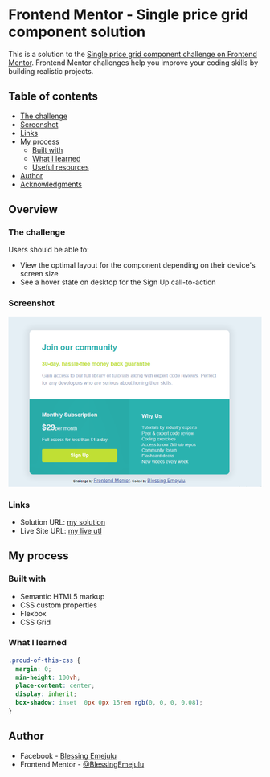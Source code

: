 # Frontend Mentor - Single price grid component solution

This is a solution to the [Single price grid component challenge on Frontend Mentor](https://www.frontendmentor.io/challenges/single-price-grid-component-5ce41129d0ff452fec5abbbc). Frontend Mentor challenges help you improve your coding skills by building realistic projects. 

## Table of contents


  - [The challenge](#the-challenge)
  - [Screenshot](#screenshot)
  - [Links](#links)
- [My process](#my-process)
  - [Built with](#built-with)
  - [What I learned](#what-i-learned)
  - [Useful resources](#useful-resources)
- [Author](#author)
- [Acknowledgments](#acknowledgments)


## Overview

### The challenge

Users should be able to:

- View the optimal layout for the component depending on their device's screen size
- See a hover state on desktop for the Sign Up call-to-action

### Screenshot

![](./Screenshoots/Screenshot%201.png)


### Links

- Solution URL: [my solution](https://your-solution-url.com)
- Live Site URL: [my live utl]([https://your-live-site-url.com](https://singlepricegridcsshtml.netlify.app/))

## My process

### Built with

- Semantic HTML5 markup
- CSS custom properties
- Flexbox
- CSS Grid

### What I learned

```css
.proud-of-this-css {
  margin: 0;
  min-height: 100vh;
  place-content: center;
  display: inherit;
  box-shadow: inset  0px 0px 15rem rgb(0, 0, 0, 0.08);
}
```


## Author
- Facebook - [Blessing Emejulu](https://web.facebook.com/blessing.emejulu.33/)
- Frontend Mentor - [@BlessingEmejulu](https://www.frontendmentor.io/profile/BlessingEmejulu)


